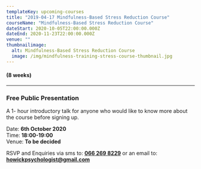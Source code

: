 ```yaml
---
templateKey: upcoming-courses
title: "2019-04-17 Mindfulness-Based Stress Reduction Course"
courseName: "Mindfulness-Based Stress Reduction Course"
dateStart: 2020-10-05T22:00:00.000Z
dateEnd: 2020-11-23T22:00:00.000Z
venue: ""
thumbnailimage:
  alt: Mindfulness-Based Stress Reduction Course
  image: /img/mindfulness-training-stress-course-thumbnail.jpg
---
```


#### (8 weeks)

---

### Free Public Presentation

A 1- hour introductory talk for anyone who would like to know more about the course before signing up.

Date: **6th October 2020**  
Time: **18:00-19:00**  
Venue: **To be decided**

RSVP and Enquiries via sms to: **[066 269 8229](tel:+27662698229)** or an email to: **[howickpsychologist@gmail.com](mailto:howickpsychologist@gmail.com)**
